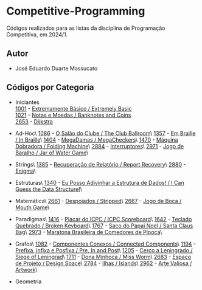 # Competitive-Programming
Códigos realizados para as listas da disciplina de Programação Competitiva, em 2024/1.

## Autor
- José Eduardo Duarte Massucato

## Códigos por Categoria
- Iniciantes  
  [1001](https://www.beecrowd.com.br/repository/UOJ_1001.html) - [Extremamente Básico / Extremely Basic](./Iniciante/1001%20-%20Extremamente%20Básico.cpp)  
  [1021](https://www.beecrowd.com.br/repository/UOJ_1021.html) - [Notas e Moedas / Banknotes and Coins](./Iniciante/1021%20-%20Notas%20e%20Moedas.cpp)  
  [2653](https://www.beecrowd.com.br/repository/UOJ_2653.html) - [Dijkstra](./Iniciante/2653%20-%20Dijkstra.cpp)  

- Ad-Hoc\\
  [1086](https://www.beecrowd.com.br/repository/UOJ_1086.html) - [O Salão do Clube / The Club Ballroom](./Ad-Hoc/1086%20-%20O%20Salão%20do%20Clube.cpp)\\
  [1357](https://www.beecrowd.com.br/repository/UOJ_1357.html) - [Em Braille / In Braille](./Ad-Hoc/1357%20-%20Em%20Braille.cpp)\\
  [1404](https://www.beecrowd.com.br/repository/UOJ_1404.html) - [MegaDamas / MegaCheckers](./Ad-Hoc/1404%20-%20MegaDamas.cpp)\\
  [1470](https://www.beecrowd.com.br/repository/UOJ_1470.html) - [Máquina Dobradora / Folding Machine](./Ad-Hoc/1470%20-%20Máquina%20Dobradora.cpp)\\
  [2884](https://www.beecrowd.com.br/repository/UOJ_2884.html) - [Interruptores](./Ad-Hoc/2884%20-%20Interruptores.cpp)\\
  [2971](https://www.beecrowd.com.br/repository/UOJ_2971.html) - [Jogo de Baralho / Jar of Water Game](./Ad-Hoc/2971%20-%20Jogo%20de%20Baralho.cpp)\\

- Strings\\
  [1385](https://www.beecrowd.com.br/repository/UOJ_1385.html) - [Recuperação de Relatório / Report Recovery](./Strings/1385%20-%20Recuperação%20de%20Relatório.cpp)\\
  [2880](https://www.beecrowd.com.br/repository/UOJ_2880.html) - [Enigma](./Strings/2880%20-%20Enigma.cpp)\\

- Estruturas\\
  [1340](https://www.beecrowd.com.br/repository/UOJ_1340.html) - [Eu Posso Adivinhar a Estrutura de Dados! / I Can Guess the Data Structure!](./Estruturas/1340%20-%20Eu%20Posso%20Adivinhar%20a%20Estrutura%20de%20Dados!.cpp)\\

- Matemática\\
  [2661](https://www.beecrowd.com.br/repository/UOJ_2661.html) - [Despojados / Stripped](./Matemática/2661%20-%20Despojados.cpp)\\
  [2667](https://www.beecrowd.com.br/repository/UOJ_2667.html) - [Jogo de Boca / Mouth Game](./Matemática/2667%20-%20Jogo%20de%20Boca.cpp)\\

- Paradigmas\\
  [1416](https://www.beecrowd.com.br/repository/UOJ_1416.html) - [Placar do ICPC / ICPC Scoreboard](./Paradigmas/1416%20-%20Placar%20do%20ICPC.cpp)\\
  [1642](https://www.beecrowd.com.br/repository/UOJ_1642.html) - [Teclado Quebrado / Broken Keyboard](./Paradigmas/1642%20-%20Teclado%20Quebrado.cpp)\\
  [1767](https://www.beecrowd.com.br/repository/UOJ_1767.html) - [Saco do Papai Noel / Santa Claus Bag](./Paradigmas/1767%20-%20Saco%20do%20Papai%20Noel.cpp)\\
  [2973](https://www.beecrowd.com.br/repository/UOJ_2973.html) - [Maratona Brasileira de Comedores de Pipoca](./Paradigmas/2973%20-%20Maratona%20Brasileira%20de%20Comedores%20de%20Pipoca.cpp)\\

- Grafos\\
  [1082](https://www.beecrowd.com.br/repository/UOJ_1082.html) - [Componentes Conexos / Connected Components](./Grafos/1082%20-%20Componentes%20Conexos.cpp)\\
  [1194](https://www.beecrowd.com.br/repository/UOJ_1194.html) - [Prefixa, Infixa e Posfixa / Pre, In and Post](./Grafos/1194%20-%20Prefixa,%20Infixa%20e%20Posfixa.cpp)\\
  [1205](https://www.beecrowd.com.br/repository/UOJ_1205.html) - [Cerco a Leningrado / Siege of Leningrad](./Grafos/1205%20-%20Cerco%20a%20Leningrado.cpp)\\
  [1711](https://www.beecrowd.com.br/repository/UOJ_1711.html) - [Dona Minhoca / Miss Worm](./Grafos/1711%20-%20Dona%20Minhoca.cpp)\\
  [2683](https://www.beecrowd.com.br/repository/UOJ_2683.html) - [Espaço de Projeto / Design Space](./Grafos/2683%20-%20Espaço%20de%20Projeto.cpp)\\
  [2784](https://www.beecrowd.com.br/repository/UOJ_2784.html) - [Ilhas / Islands](./Grafos/2784%20-%20Ilhas.cpp)\\
  [2962](https://www.beecrowd.com.br/repository/UOJ_2962.html) - [Arte Valiosa / Artwork](./Grafos/2962%20-%20Arte%20Valiosa.cpp)\\

- Geometria